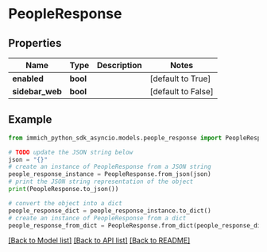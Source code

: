 # PeopleResponse


## Properties

Name | Type | Description | Notes
------------ | ------------- | ------------- | -------------
**enabled** | **bool** |  | [default to True]
**sidebar_web** | **bool** |  | [default to False]

## Example

```python
from immich_python_sdk_asyncio.models.people_response import PeopleResponse

# TODO update the JSON string below
json = "{}"
# create an instance of PeopleResponse from a JSON string
people_response_instance = PeopleResponse.from_json(json)
# print the JSON string representation of the object
print(PeopleResponse.to_json())

# convert the object into a dict
people_response_dict = people_response_instance.to_dict()
# create an instance of PeopleResponse from a dict
people_response_from_dict = PeopleResponse.from_dict(people_response_dict)
```
[[Back to Model list]](../README.md#documentation-for-models) [[Back to API list]](../README.md#documentation-for-api-endpoints) [[Back to README]](../README.md)


